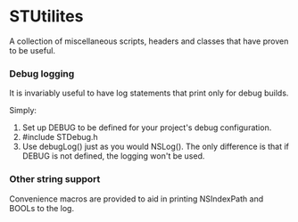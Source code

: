 STUtilites
==========

A collection of miscellaneous scripts, headers and classes that have proven to be useful.

### Debug logging

It is invariably useful to have log statements that print only for debug builds.

Simply:
1. Set up DEBUG to be defined for your project's debug configuration.
2. #include STDebug.h
3. Use debugLog() just as you would NSLog(). The only difference is that if DEBUG is not defined, the logging won't be used.

### Other string support

Convenience macros are provided to aid in printing NSIndexPath and BOOLs to the log.